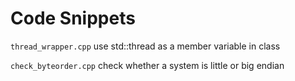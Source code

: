 # Code Snippets

`thread_wrapper.cpp` use std::thread as a member variable in class

`check_byteorder.cpp` check whether a system is little or big endian

